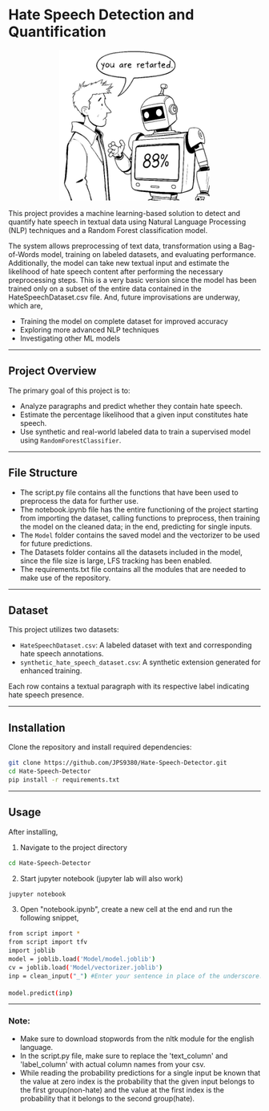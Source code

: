 # Hate Speech Detection and Quantification

<p align="center">
  <img src="readme_image/hate_speech_image.png" alt="a model predicting the probability that a sentence contains hate speech" width="300" height="300"/>
</p>

This project provides a machine learning-based solution to detect and quantify hate speech in textual data using Natural Language Processing (NLP) techniques and a Random Forest classification model.

The system allows preprocessing of text data, transformation using a Bag-of-Words model, training on labeled datasets, and evaluating performance. Additionally, the model can take new textual input and estimate the likelihood of hate speech content after performing the necessary preprocessing steps.
This is a very basic version since the model has been trained only on a subset of the entire data contained in the HateSpeechDataset.csv file. 
And, future improvisations are underway, which are,
- Training the model on complete dataset for improved accuracy
- Exploring more advanced NLP techniques
- Investigating other ML models

---
## Project Overview

The primary goal of this project is to:
- Analyze paragraphs and predict whether they contain hate speech.
- Estimate the percentage likelihood that a given input constitutes hate speech.
- Use synthetic and real-world labeled data to train a supervised model using `RandomForestClassifier`.

---
## File Structure

- The script.py file contains all the functions that have been used to preprocess the data for further use.
- The notebook.ipynb file has the entire functioning of the project starting from importing the dataset, calling functions to preprocess, then training the model on the cleaned data; in the end, predicting for single inputs.
- The `Model` folder contains the saved model and the vectorizer to be used for future predictions.
- The Datasets folder contains all the datasets included in the model, since the file size is large, LFS tracking has been enabled.
- The requirements.txt file contains all the modules that are needed to make use of the repository.

---
## Dataset

This project utilizes two datasets:
- `HateSpeechDataset.csv`: A labeled dataset with text and corresponding hate speech annotations.
- `synthetic_hate_speech_dataset.csv`: A synthetic extension generated for enhanced training.

Each row contains a textual paragraph with its respective label indicating hate speech presence.

---
## Installation

Clone the repository and install required dependencies:

```bash
git clone https://github.com/JPS9380/Hate-Speech-Detector.git
cd Hate-Speech-Detector
pip install -r requirements.txt
```
---
## Usage
After installing, 
1. Navigate to the project directory
```bash
cd Hate-Speech-Detector
```
2. Start jupyter notebook (jupyter lab will also work)
```bash
jupyter notebook
```
3. Open "notebook.ipynb", create a new cell at the end and run the following snippet,
```bash
from script import *
from script import tfv
import joblib
model = joblib.load('Model/model.joblib')
cv = joblib.load('Model/vectorizer.joblib')
inp = clean_input("_") #Enter your sentence in place of the underscore.

model.predict(inp)
```

---
### Note: 
- Make sure to download stopwords from the nltk module for the english language.
- In the script.py file, make sure to replace the 'text_column' and 'label_column' with actual column names from your csv.
- While reading the probability predictions for a single input be known that the value at zero index is the probability that the given input belongs to the first group(non-hate) and the value at the first index is the probability that it belongs to the second group(hate).